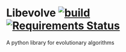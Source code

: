 # Libevolve [![build](https://travis-ci.com/uniopt/libevolve.svg?branch=master)](https://travis-ci.com/uniopt/libevolve) [![Requirements Status](https://requires.io/github/uniopt/libevolve/requirements.svg?branch=master)](https://requires.io/github/uniopt/libevolve/requirements/?branch=master)

A python library for evolutionary algorithms